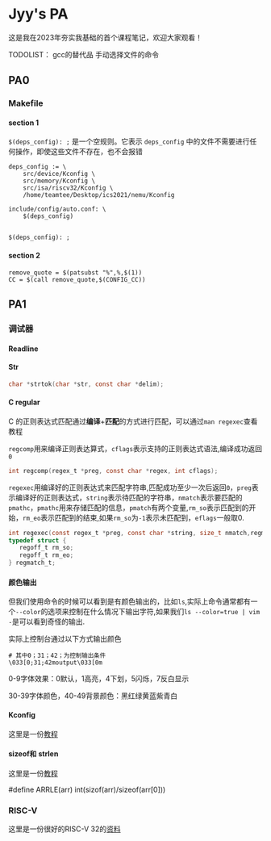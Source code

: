 # Jyy's PA

这是我在2023年夯实我基础的首个课程笔记，欢迎大家观看！

TODOLIST：
gcc的替代品
手动选择文件的命令
## PA0


### Makefile

#### section 1
 `$(deps_config): ;` 是一个空规则。它表示 `deps_config` 中的文件不需要进行任何操作，即使这些文件不存在，也不会报错

```
deps_config := \
	src/device/Kconfig \
	src/memory/Kconfig \
	src/isa/riscv32/Kconfig \
	/home/teamtee/Desktop/ics2021/nemu/Kconfig

include/config/auto.conf: \
	$(deps_config)


$(deps_config): ;
```


#### section 2 
```
remove_quote = $(patsubst "%",%,$(1))
CC = $(call remove_quote,$(CONFIG_CC))

```
## PA1


### 调试器

#### Readline

#### Str

```c
char *strtok(char *str, const char *delim);
```

#### C regular

C 的正则表达式匹配通过**编译**+**匹配**的方式进行匹配，可以通过`man regexec`查看教程

`regcomp`用来编译正则表达算式，`cflags`表示支持的正则表达式语法,编译成功返回`0`

```c
int regcomp(regex_t *preg, const char *regex, int cflags);

```
`regexec`用编译好的正则表达式来匹配字符串,匹配成功至少一次后返回`0`，`preg`表示编译好的正则表达式，`string`表示待匹配的字符串，`nmatch`表示要匹配的`pmathc`，`pmathc`用来存储匹配的信息，`pmatch`有两个变量,`rm_so`表示匹配到的开始，`rm_eo`表示匹配到的结束,如果`rm_so`为`-1`表示未匹配到，`eflags`一般取0.

```c
int regexec(const regex_t *preg, const char *string, size_t nmatch,regmatch_t pmatch[], int eflags);
typedef struct {
   regoff_t rm_so;
   regoff_t rm_eo;
} regmatch_t;
```


#### 颜色输出
但我们使用命令的时候可以看到是有颜色输出的，比如`ls`,实际上命令通常都有一个`--color`的选项来控制在什么情况下输出字符,如果我们`ls --color=true | vim -`是可以看到奇怪的输出.

实际上控制台通过以下方式输出颜色

```
# 其中0；31；42；为控制输出条件
\033[0;31;42moutput\033[0m

```
0-9字体效果：0默认，1高亮，4下划，5闪烁，7反白显示

30-39字体颜色，40-49背景颜色：黑红绿黄蓝紫青白

#### Kconfig

这里是一份[教程](https://docs.kernel.org/kbuild/kconfig-language.html)

#### sizeof和 strlen
这里是一份[教程](https://www.runoob.com/w3cnote/strlen-and-sizeof.html)

#define ARRLE(arr) int(sizof(arr)/sizeof(arr[0]))

### RISC-V
这里是一份很好的RISC-V 32的[资料](chrome-extension://bocbaocobfecmglnmeaeppambideimao/pdf/viewer.html?file=https%3A%2F%2Fusers.sussex.ac.uk%2F~mfb21%2Fcompilers%2Fslides%2F11-handout.pdf)